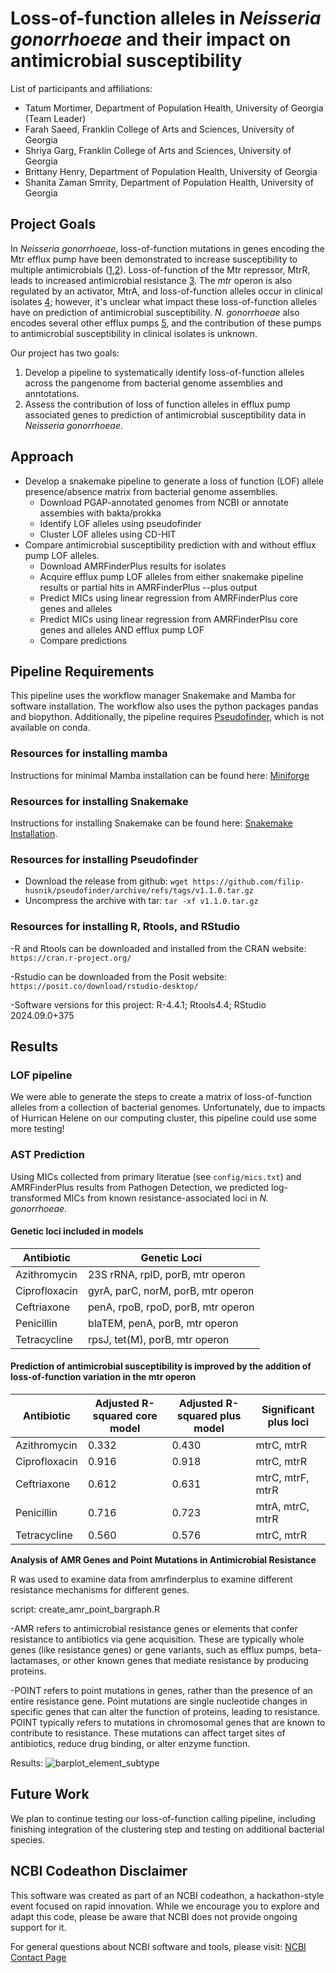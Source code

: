 # Loss-of-function alleles in *Neisseria gonorrhoeae* and their impact on antimicrobial susceptibility

List of participants and affiliations:
- Tatum Mortimer, Department of Population Health, University of Georgia (Team Leader)
- Farah Saeed, Franklin College of Arts and Sciences, University of Georgia 
- Shriya Garg, Franklin College of Arts and Sciences, University of Georgia
- Brittany Henry, Department of Population Health, University of Georgia
- Shanita Zaman Smrity, Department of Population Health, University of Georgia

## Project Goals

In *Neisseria gonorrhoeae*, loss-of-function mutations in genes encoding the Mtr efflux pump have been demonstrated to increase susceptibility to multiple antimicrobials ([1](https://doi.org/10.1099/00221287-144-3-621),[2](https://doi.org/10.1038/s41467-020-17980-1)). Loss-of-function of the Mtr repressor, MtrR, leads to increased antimicrobial resistance [3](https://doi.org/10.1111/j.1365-2958.2008.06424.x). The *mtr* operon is also regulated by an activator, MtrA, and loss-of-function alleles occur in clinical isolates [4](https://doi.org/10.1046/j.1365-2958.1999.01517.x); however, it's unclear what impact these loss-of-function alleles have on prediction of antimicrobial susceptibility. *N. gonorrhoeae* also encodes several other efflux pumps [5](https://doi.org/10.1007/978-3-319-39658-3_17), and the contribution of these pumps to antimicrobial susceptibility in clinical isolates is unknown.

Our project has two goals:
1. Develop a pipeline to systematically identify loss-of-function alleles across the pangenome from bacterial genome assemblies and anntotations.
2. Assess the contribution of loss of function alleles in efflux pump associated genes to prediction of antimicrobial susceptibility data in *Neisseria gonorrhoeae*.

## Approach

- Develop a snakemake pipeline to generate a loss of function (LOF) allele presence/absence matrix from bacterial genome assemblies.
    - Download PGAP-annotated genomes from NCBI or annotate assembies with bakta/prokka
    - Identify LOF alleles using pseudofinder
    - Cluster LOF alleles using CD-HIT
- Compare antimicrobial susceptibility prediction with and without efflux pump LOF alleles.
    - Download AMRFinderPlus results for isolates
    - Acquire efflux pump LOF alleles from either snakemake pipeline results or partial hits in AMRFinderPlus --plus output
    - Predict MICs using linear regression from AMRFinderPlus core genes and alleles
    - Predict MICs using linear regression from AMRFinderPlsu core genes and alleles AND efflux pump LOF
    - Compare predictions

## Pipeline Requirements

This pipeline uses the workflow manager Snakemake and Mamba for software installation. The workflow also uses the python packages pandas and biopython. Additionally, the pipeline requires [Pseudofinder](https://github.com/filip-husnik/pseudofinder/), which is not available on conda.

### Resources for installing mamba
Instructions for minimal Mamba installation can be found here: [Miniforge](https://github.com/conda-forge/miniforge)

### Resources for installing Snakemake
Instructions for installing Snakemake can be found here: [Snakemake Installation](https://snakemake.readthedocs.io/en/stable/getting_started/installation.html).

### Resources for installing Pseudofinder
- Download the release from github: `wget https://github.com/filip-husnik/pseudofinder/archive/refs/tags/v1.1.0.tar.gz`
- Uncompress the archive with tar: `tar -xf v1.1.0.tar.gz`

### Resources for installing R, Rtools, and RStudio
-R and Rtools can be downloaded and installed from the CRAN website: `https://cran.r-project.org/`

-Rstudio can be downloaded from the Posit website: `https://posit.co/download/rstudio-desktop/`

-Software versions for this project: R-4.4.1; Rtools4.4; RStudio 2024.09.0+375

## Results

### LOF pipeline

We were able to generate the steps to create a matrix of loss-of-function alleles from a collection of bacterial genomes. Unfortunately, due to impacts of Hurrican Helene on our computing cluster, this pipeline could use some more testing!

### AST Prediction

Using MICs collected from primary literatue (see `config/mics.txt`) and AMRFinderPlus results from Pathogen Detection, we predicted log-transformed MICs from known resistance-associated loci in *N. gonorrhoeae*.

#### Genetic loci included in models

|Antibiotic|Genetic Loci|
|----------|-------------|
|Azithromycin|23S rRNA, rplD, porB, mtr operon|
|Ciprofloxacin|gyrA, parC, norM, porB, mtr operon|
|Ceftriaxone|penA, rpoB, rpoD, porB, mtr operon|
|Penicillin|blaTEM, penA, porB, mtr operon|
|Tetracycline|rpsJ, tet(M), porB, mtr operon|

#### Prediction of antimicrobial susceptibility is improved by the addition of loss-of-function variation in the mtr operon


|Antibiotic|Adjusted R-squared core model|Adjusted R-squared plus model|Significant plus loci|
|----------|-----------------------------|-----------------------------|---------------------|
|Azithromycin|0.332|0.430|mtrC, mtrR|
|Ciprofloxacin|0.916|0.918|mtrC, mtrR|
|Ceftriaxone|0.612|0.631|mtrC, mtrF, mtrR|
|Penicillin|0.716|0.723|mtrA, mtrC, mtrR|
|Tetracycline|0.560|0.576|mtrC, mtrR|



**Analysis of AMR Genes and Point Mutations in Antimicrobial Resistance**

R was used to examine data from amrfinderplus to examine different resistance mechanisms for different genes. 

script: create_amr_point_bargraph.R

-AMR refers to antimicrobial resistance genes or elements that confer resistance to antibiotics via gene acquisition.  These are typically whole genes (like resistance genes) or gene variants, such as efflux pumps, beta-lactamases, or other known genes that mediate resistance by producing proteins.

-POINT refers to point mutations in genes, rather than the presence of an entire resistance gene.  Point mutations are single nucleotide changes in specific genes that can alter the function of proteins, leading to resistance.  POINT typically refers to mutations in chromosomal genes that are known to contribute to resistance. These mutations can affect target sites of antibiotics, reduce drug binding, or alter enzyme function.

Results: 
![barplot_element_subtype](https://github.com/user-attachments/assets/193ed7b3-b846-4c21-9174-07a531e41435)




## Future Work

We plan to continue testing our loss-of-function calling pipeline, including finishing integration of the clustering step and testing on additional bacterial species.

## NCBI Codeathon Disclaimer
This software was created as part of an NCBI codeathon, a hackathon-style event focused on rapid innovation. While we encourage you to explore and adapt this code, please be aware that NCBI does not provide ongoing support for it.

For general questions about NCBI software and tools, please visit: [NCBI Contact Page](https://www.ncbi.nlm.nih.gov/home/about/contact/)

